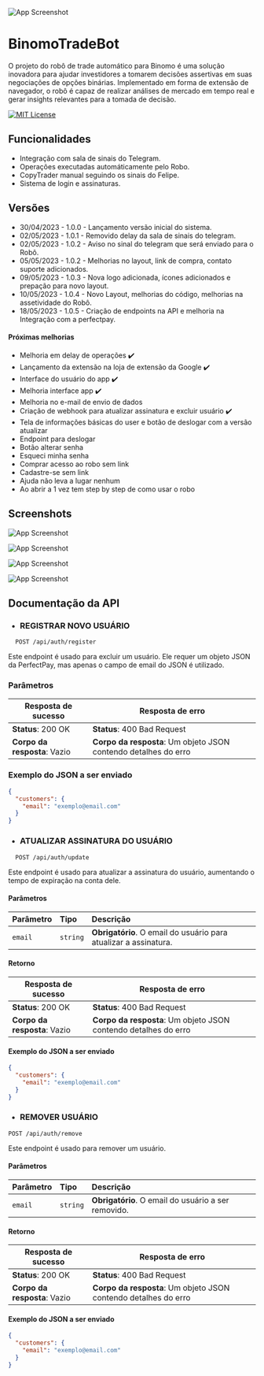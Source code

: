 ![App Screenshot](https://perfectpay-files.s3.us-east-2.amazonaws.com/app/img/plan/PPPB4GB0/pplqqbpreimageheaderpathcheckout_1200x300.jpg)

# BinomoTradeBot

O projeto do robô de trade automático para Binomo é uma solução inovadora para ajudar investidores a tomarem decisões assertivas em suas negociações de opções binárias. Implementado em forma de extensão de navegador, o robô é capaz de realizar análises de mercado em tempo real e gerar insights relevantes para a tomada de decisão.

[![MIT License](https://img.shields.io/badge/License-MIT-green.svg)](https://choosealicense.com/licenses/mit/) 
## Funcionalidades

- Integração com sala de sinais do Telegram.
- Operações executadas automáticamente pelo Robo. 
- CopyTrader manual seguindo os sinais do Felipe.
- Sistema de login e assinaturas.


## Versões

- 30/04/2023 - 1.0.0 - Lançamento versão inicial do sistema.
- 02/05/2023 - 1.0.1 - Removido delay da sala de sinais do telegram.
- 02/05/2023 - 1.0.2 - Aviso no sinal do telegram que será enviado para o Robô.
- 05/05/2023 - 1.0.2 - Melhorias no layout, link de compra, contato suporte adicionados. 
- 09/05/2023 - 1.0.3 - Nova logo adicionada, ícones adicionados e prepação para novo layout.
- 10/05/2023 - 1.0.4 - Novo Layout, melhorias do código, melhorias na assetividade do Robô.
- 18/05/2023 - 1.0.5 - Criação de endpoints na API e melhoria na Integração com a perfectpay.

#### Próximas melhorias

- Melhoria em delay de operações ✔️
- Lançamento da extensão na loja de extensão da Google ✔️
- Interface do usuário do app ✔️
- Melhoria interface app ✔️
- Melhoria no e-mail de envio de dados
- Criação de webhook para atualizar assinatura e excluir usuário ✔️
- Tela de informações básicas do user e botão de deslogar com a versão atualizar
- Endpoint para deslogar
- Botão alterar senha
- Esqueci minha senha
- Comprar acesso ao robo sem link
- Cadastre-se sem link
- Ajuda não leva a lugar nenhum
- Ao abrir a 1 vez tem step by step de como usar o robo

## Screenshots

![App Screenshot](https://lh3.googleusercontent.com/svacrg9UBsoeSKmkxntOdmrzEonxB9Fu0UfxCNO_w0as6JNFHM4JSDOBFwvwbp6hcOxckwopNvmWOI8qzHqWoafZyA=w640-h400-e365-rj-sc0x00ffffff)


![App Screenshot](https://lh3.googleusercontent.com/dwita2vj2V8jtD6Mc7PmAW61pBUUYMTC_Yf6BCU3aKAjSpqYccWOXqWLTtq9UaBPsiu-_X3nhFC86XKa-58QNIFRXA=w640-h400-e365-rj-sc0x00ffffff)

![App Screenshot](https://lh3.googleusercontent.com/wppKy9RCgOzJVN9j036NNYPVhUXaO53HKNxi95c6-h1cXgXrCer6chygXdf6p-kDDdX7i-16hAw7W0f69xvJfs-A=w640-h400-e365-rj-sc0x00ffffff)

![App Screenshot](https://lh3.googleusercontent.com/wjzSER2nniXStTqr1DL-I7JYd8C-s7_sZX6Uc7r-gvy3jrgqwOrk7ncHCYvn2EXllieBgI3MB5AwGbTpW_diuYF1=w640-h400-e365-rj-sc0x00ffffff)


## Documentação da API

* ### REGISTRAR NOVO USUÁRIO

```
  POST /api/auth/register
```


Este endpoint é usado para excluir um usuário. Ele requer um objeto JSON da PerfectPay, mas apenas o campo de email do JSON é utilizado.

### Parâmetros

| Resposta de sucesso           | Resposta de erro                                                     |
| ---------------------------- | -------------------------------------------------------------------- |
| **Status**: 200 OK           | **Status**: 400 Bad Request                                          |
| **Corpo da resposta**: Vazio | **Corpo da resposta**: Um objeto JSON contendo detalhes do erro      |

### Exemplo do JSON a ser enviado

```json
{
  "customers": {
    "email": "exemplo@email.com"
  }
}
```

* ### ATUALIZAR ASSINATURA DO USUÁRIO

```
  POST /api/auth/update
```

Este endpoint é usado para atualizar a assinatura do usuário, aumentando o tempo de expiração na conta dele.

#### Parâmetros

| Parâmetro   | Tipo       | Descrição                                                        |
| :---------- | :--------- | :--------------------------------------------------------------- |
| `email`     | `string`   | **Obrigatório**. O email do usuário para atualizar a assinatura. |


#### Retorno

| Resposta de sucesso                          | Resposta de erro                                         |
| ------------------------------------------- | -------------------------------------------------------- |
| **Status**: 200 OK                          | **Status**: 400 Bad Request                              |
| **Corpo da resposta**: Vazio                | **Corpo da resposta**: Um objeto JSON contendo detalhes do erro |

#### Exemplo do JSON a ser enviado

```json
{
  "customers": {
    "email": "exemplo@email.com"
  }
}
```

* ### REMOVER USUÁRIO

```
POST /api/auth/remove
```

Este endpoint é usado para remover um usuário.

#### Parâmetros

| Parâmetro | Tipo     | Descrição                                   |
| :-------- | :------- | :------------------------------------------ |
| `email`   | `string` | **Obrigatório**. O email do usuário a ser removido. |

#### Retorno

| Resposta de sucesso                        | Resposta de erro                                       |
| ----------------------------------------- | ------------------------------------------------------ |
| **Status**: 200 OK                        | **Status**: 400 Bad Request                            |
| **Corpo da resposta**: Vazio              | **Corpo da resposta**: Um objeto JSON contendo detalhes do erro |

#### Exemplo do JSON a ser enviado

```json
{
  "customers": {
    "email": "exemplo@email.com"
  }
}
```
